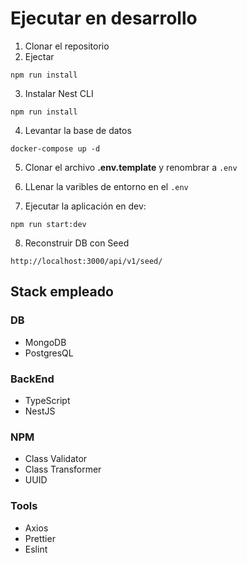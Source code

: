 # Ejecutar en desarrollo

1. Clonar el repositorio
2. Ejectar
```
npm run install
```
3. Instalar Nest CLI
```
npm run install
```
4. Levantar la base de datos
```
docker-compose up -d
```
5. Clonar el archivo __.env.template__ y renombrar a ```.env```

6. LLenar la varibles de entorno en el ```.env```

7. Ejecutar la aplicación en dev:
```
npm run start:dev
```
8. Reconstruir DB con Seed
```
http://localhost:3000/api/v1/seed/
```

## Stack empleado
### DB
* MongoDB
* PostgresQL

### BackEnd
* TypeScript
* NestJS

### NPM
* Class Validator
* Class Transformer
* UUID

### Tools
* Axios
* Prettier
* Eslint
